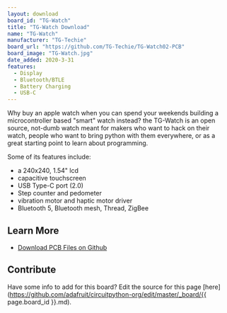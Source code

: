 ```yaml
---
layout: download
board_id: "TG-Watch"
title: "TG-Watch Download"
name: "TG-Watch"
manufacturer: "TG-Techie"
board_url: "https://github.com/TG-Techie/TG-Watch02-PCB"
board_image: "TG-Watch.jpg"
date_added: 2020-3-31
features:
  - Display
  - Bluetooth/BTLE
  - Battery Charging
  - USB-C
---
```


Why buy an apple watch when you can spend your weekends building a microcontroller based "smart" watch instead? the TG-Watch is an open source, not-dumb watch meant for makers who want to hack on their watch, people who want to bring python with them everywhere, or as a great starting point to learn about programming.

Some of its features include:
 * a 240x240, 1.54" lcd
 * capacitive touchscreen
 * USB Type-C port (2.0)
 * Step counter and pedometer
 * vibration motor and haptic motor driver
 * Bluetooth 5, Bluetooth mesh, Thread, ZigBee

## Learn More
* [Download PCB Files on Github](https://github.com/TG-Techie/TG-Watch02-PCB)

## Contribute

Have some info to add for this board? Edit the source for this page [here](https://github.com/adafruit/circuitpython-org/edit/master/_board/{{ page.board_id }}.md).
